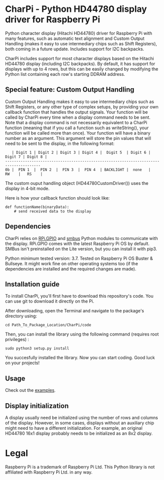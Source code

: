# CharPi - Python HD44780 display driver for Raspberry Pi

Python character display (Hitachi HD44780) driver for Raspberry Pi with many features, such as automatic text alignment and Custom Output Handling (makes it easy to use intermediary chips such as Shift Registers), both coming in a future update. Includes support for I2C backpacks.

CharPi includes support for most character displays based on the Hitachi HD44780 display (including I2C backpacks). By default, it has support for displays with up to 4 rows, but this can be easily changed by modifying the Python list containing each row's starting DDRAM address.

## Special feature: Custom Output Handling
Custom Output Handling makes it easy to use intermediary chips such as Shift Registers, or any other type of complex setups, by providing your own callback function that handles the output signals. Your function will be called by CharPi every time when a display command needs to be sent. Note that a display command is not necessarily equivalent to a CharPi function (meaning that if you call a function such as writeString(), your function will be called more than once). Your function will have a binary number as an argument. This argument will store the pin values that will need to be sent to the display, in the following format:

```
   | Digit 1 | Digit 2 | Digit 3 | Digit 4 |  Digit 5  | Digit 6 | Digit 7 | Digit 8 |
--------------------------------------------------------------------------------------
0b |  PIN 1  |  PIN 2  |  PIN 3  |  PIN 4  | BACKLIGHT |  none   |   RW    |   RS    |
```

The custom ouput handling object (HD44780CustomDriver()) uses the display in 4-bit mode.

Here is how your callback function should look like:
```
def functionName(binaryData):
    # send received data to the display
```

## Dependencies

CharPi relies on [RPi.GPIO](https://pypi.org/project/RPi.GPIO/) and [smbus](https://pypi.org/project/smbus/) Python modules to communicate with the display. RPi.GPIO comes with the latest Raspberry Pi OS by default. SMBus isn't preinstalled on the Lite version, but you can install it with pip3. 

Python minimum tested version: 3.7.
Tested on Raspberry Pi OS Buster & Bullseye. It might work fine on other operating systems too (if the dependencies are installed and the required changes are made).


## Installation guide

To install CharPi, you'll first have to download this repository's code. You can use git to download it directly on the Pi.

After downloading, open the Terminal and navigate to the package's directory using:
```
cd Path_To_Package_Location/CharPi/code
```
Then, you can install the library using the following command (requires root privileges) :
```
sudo python3 setup.py install
```
You succesfully installed the library. Now you can start coding. Good luck on your projects!

## Usage

Check out the [examples](https://github.com/iCMDgithub/CharPi/tree/main/Examples).

## Display initialization

A display usually need be initialized using the number of rows and columns of the display.
However, in some cases, displays without an auxiliary chip might need to have a different initialization.
For example, an original HD44780 16x1 display probably needs to be initialized as an 8x2 display.

# Legal
Raspberry Pi is a trademark of Raspberry Pi Ltd.
This Python library is not affiliated with Raspberry Pi Ltd. in any way.
